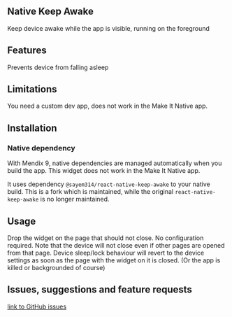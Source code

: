 ## Native Keep Awake
Keep device awake while the app is visible, running on the foreground

## Features
Prevents device from falling asleep

## Limitations
You need a custom dev app, does not work in the Make It Native app.

## Installation

### Native dependency
With Mendix 9, native dependencies are managed automatically when you build the app. This widget does not work in the Make It Native app.

It uses dependency `@sayem314/react-native-keep-awake` to your native build. This is a fork which is maintained, while the original `react-native-keep-awake` is no longer maintained.

## Usage
Drop the widget on the page that should not close. No configuration required. Note that the device will not close even if other pages are opened from that page. Device sleep/lock behaviour will revert to the device settings as soon as the page with the widget on it is closed. (Or the app is killed or backgrounded of course)

## Issues, suggestions and feature requests
[link to GitHub issues](https://github.com/Itvisors/mendix-NativeKeepAwake/issues)



